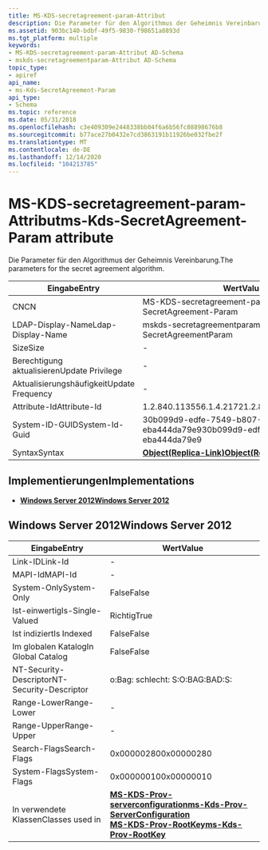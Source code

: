 ```yaml
---
title: MS-KDS-secretagreement-param-Attribut
description: Die Parameter für den Algorithmus der Geheimnis Vereinbarung.
ms.assetid: 903bc140-bdbf-49f5-9830-f98651a8893d
ms.tgt_platform: multiple
keywords:
- MS-KDS-secretagreement-param-Attribut AD-Schema
- mskds-secretagreementparam-Attribut AD-Schema
topic_type:
- apiref
api_name:
- ms-Kds-SecretAgreement-Param
api_type:
- Schema
ms.topic: reference
ms.date: 05/31/2018
ms.openlocfilehash: c3e409309e2448338bb04f6a6b56fc88898676b8
ms.sourcegitcommit: b77ace27b0432e7cd3863191b11926be032fbe2f
ms.translationtype: MT
ms.contentlocale: de-DE
ms.lasthandoff: 12/14/2020
ms.locfileid: "104213785"
---
```

# <a name="ms-kds-secretagreement-param-attribute"></a><span data-ttu-id="39f5a-105">MS-KDS-secretagreement-param-Attribut</span><span class="sxs-lookup"><span data-stu-id="39f5a-105">ms-Kds-SecretAgreement-Param attribute</span></span>

<span data-ttu-id="39f5a-106">Die Parameter für den Algorithmus der Geheimnis Vereinbarung.</span><span class="sxs-lookup"><span data-stu-id="39f5a-106">The parameters for the secret agreement algorithm.</span></span>



| <span data-ttu-id="39f5a-107">Eingabe</span><span class="sxs-lookup"><span data-stu-id="39f5a-107">Entry</span></span> | <span data-ttu-id="39f5a-108">Wert</span><span class="sxs-lookup"><span data-stu-id="39f5a-108">Value</span></span> |
|-------------------|-------------------------------------------------------|
| <span data-ttu-id="39f5a-109">CN</span><span class="sxs-lookup"><span data-stu-id="39f5a-109">CN</span></span>                | <span data-ttu-id="39f5a-110">MS-KDS-secretagreement-param</span><span class="sxs-lookup"><span data-stu-id="39f5a-110">ms-Kds-SecretAgreement-Param</span></span>                          |
| <span data-ttu-id="39f5a-111">LDAP-Display-Name</span><span class="sxs-lookup"><span data-stu-id="39f5a-111">Ldap-Display-Name</span></span> | <span data-ttu-id="39f5a-112">mskds-secretagreementparam</span><span class="sxs-lookup"><span data-stu-id="39f5a-112">msKds-SecretAgreementParam</span></span>                            |
| <span data-ttu-id="39f5a-113">Size</span><span class="sxs-lookup"><span data-stu-id="39f5a-113">Size</span></span>              | \-                                                    |
| <span data-ttu-id="39f5a-114">Berechtigung aktualisieren</span><span class="sxs-lookup"><span data-stu-id="39f5a-114">Update Privilege</span></span>  | \-                                                    |
| <span data-ttu-id="39f5a-115">Aktualisierungshäufigkeit</span><span class="sxs-lookup"><span data-stu-id="39f5a-115">Update Frequency</span></span>  | \-                                                    |
| <span data-ttu-id="39f5a-116">Attribute-Id</span><span class="sxs-lookup"><span data-stu-id="39f5a-116">Attribute-Id</span></span>      | <span data-ttu-id="39f5a-117">1.2.840.113556.1.4.2172</span><span class="sxs-lookup"><span data-stu-id="39f5a-117">1.2.840.113556.1.4.2172</span></span>                               |
| <span data-ttu-id="39f5a-118">System-ID-GUID</span><span class="sxs-lookup"><span data-stu-id="39f5a-118">System-Id-Guid</span></span>    | <span data-ttu-id="39f5a-119">30b099d9-edfe-7549-b807-eba444da79e9</span><span class="sxs-lookup"><span data-stu-id="39f5a-119">30b099d9-edfe-7549-b807-eba444da79e9</span></span>                  |
| <span data-ttu-id="39f5a-120">Syntax</span><span class="sxs-lookup"><span data-stu-id="39f5a-120">Syntax</span></span>            | [<span data-ttu-id="39f5a-121">**Object(Replica-Link)**</span><span class="sxs-lookup"><span data-stu-id="39f5a-121">**Object(Replica-Link)**</span></span>](s-object-replica-link.md) |



## <a name="implementations"></a><span data-ttu-id="39f5a-122">Implementierungen</span><span class="sxs-lookup"><span data-stu-id="39f5a-122">Implementations</span></span>

-   [<span data-ttu-id="39f5a-123">**Windows Server 2012**</span><span class="sxs-lookup"><span data-stu-id="39f5a-123">**Windows Server 2012**</span></span>](#windows-server-2012)

## <a name="windows-server-2012"></a><span data-ttu-id="39f5a-124">Windows Server 2012</span><span class="sxs-lookup"><span data-stu-id="39f5a-124">Windows Server 2012</span></span>



| <span data-ttu-id="39f5a-125">Eingabe</span><span class="sxs-lookup"><span data-stu-id="39f5a-125">Entry</span></span> | <span data-ttu-id="39f5a-126">Wert</span><span class="sxs-lookup"><span data-stu-id="39f5a-126">Value</span></span> |
|------------------------|-----------------------------------------------------------------------------------------------------------------------------------------------------|
| <span data-ttu-id="39f5a-127">Link-ID</span><span class="sxs-lookup"><span data-stu-id="39f5a-127">Link-Id</span></span>                | \-                                                                                                                                                  |
| <span data-ttu-id="39f5a-128">MAPI-Id</span><span class="sxs-lookup"><span data-stu-id="39f5a-128">MAPI-Id</span></span>                | \-                                                                                                                                                  |
| <span data-ttu-id="39f5a-129">System-Only</span><span class="sxs-lookup"><span data-stu-id="39f5a-129">System-Only</span></span>            | <span data-ttu-id="39f5a-130">False</span><span class="sxs-lookup"><span data-stu-id="39f5a-130">False</span></span>                                                                                                                                               |
| <span data-ttu-id="39f5a-131">Ist-einwertig</span><span class="sxs-lookup"><span data-stu-id="39f5a-131">Is-Single-Valued</span></span>       | <span data-ttu-id="39f5a-132">Richtig</span><span class="sxs-lookup"><span data-stu-id="39f5a-132">True</span></span>                                                                                                                                                |
| <span data-ttu-id="39f5a-133">Ist indiziert</span><span class="sxs-lookup"><span data-stu-id="39f5a-133">Is Indexed</span></span>             | <span data-ttu-id="39f5a-134">False</span><span class="sxs-lookup"><span data-stu-id="39f5a-134">False</span></span>                                                                                                                                               |
| <span data-ttu-id="39f5a-135">Im globalen Katalog</span><span class="sxs-lookup"><span data-stu-id="39f5a-135">In Global Catalog</span></span>      | <span data-ttu-id="39f5a-136">False</span><span class="sxs-lookup"><span data-stu-id="39f5a-136">False</span></span>                                                                                                                                               |
| <span data-ttu-id="39f5a-137">NT-Security-Descriptor</span><span class="sxs-lookup"><span data-stu-id="39f5a-137">NT-Security-Descriptor</span></span> | <span data-ttu-id="39f5a-138">o:Bag: schlecht: S:</span><span class="sxs-lookup"><span data-stu-id="39f5a-138">O:BAG:BAD:S:</span></span>                                                                                                                                        |
| <span data-ttu-id="39f5a-139">Range-Lower</span><span class="sxs-lookup"><span data-stu-id="39f5a-139">Range-Lower</span></span>            | \-                                                                                                                                                  |
| <span data-ttu-id="39f5a-140">Range-Upper</span><span class="sxs-lookup"><span data-stu-id="39f5a-140">Range-Upper</span></span>            | \-                                                                                                                                                  |
| <span data-ttu-id="39f5a-141">Search-Flags</span><span class="sxs-lookup"><span data-stu-id="39f5a-141">Search-Flags</span></span>           | <span data-ttu-id="39f5a-142">0x00000280</span><span class="sxs-lookup"><span data-stu-id="39f5a-142">0x00000280</span></span>                                                                                                                                          |
| <span data-ttu-id="39f5a-143">System-Flags</span><span class="sxs-lookup"><span data-stu-id="39f5a-143">System-Flags</span></span>           | <span data-ttu-id="39f5a-144">0x00000010</span><span class="sxs-lookup"><span data-stu-id="39f5a-144">0x00000010</span></span>                                                                                                                                          |
| <span data-ttu-id="39f5a-145">In verwendete Klassen</span><span class="sxs-lookup"><span data-stu-id="39f5a-145">Classes used in</span></span>        | [<span data-ttu-id="39f5a-146">**MS-KDS-Prov-serverconfiguration**</span><span class="sxs-lookup"><span data-stu-id="39f5a-146">**ms-Kds-Prov-ServerConfiguration**</span></span>](c-mskds-provserverconfiguration.md)<br/> [<span data-ttu-id="39f5a-147">**MS-KDS-Prov-RootKey**</span><span class="sxs-lookup"><span data-stu-id="39f5a-147">**ms-Kds-Prov-RootKey**</span></span>](c-mskds-provrootkey.md)<br/> |



 

 





